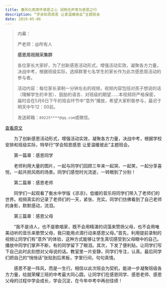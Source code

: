 ```yaml
---
title: 春风化雨常怀感恩之心 润物无声常为感恩之行
description: “学会知恩感恩 让爱温暖彼此”主题班会
date: 2019-05-06
---
```


> 内幕：
>
> 严老师：@所有人
> 
> **感恩周视频采集群**
> 
> 各位家长大家好，为了创新感恩活动形式，增强活动实效，凝聚各方力量，决战中考，根据班级实际，选择群里七名学生的家长作为此次感恩周活动的参与者。
>
> 活动内容：每位家长录制一分钟左右的视频，视频内容包括对孩子想说的话（理解学生的辛苦）、鼓励的语言、对班级的期望……本视频将严格保密，届时会在5月6日下午的班会环节中“意外”播放，希望大家积极参与，最迟于明天中午12：00前。
> 
> 发送邮箱：`89225****@qq.com`或微信。

[查看原文](https://www.meipian.cn/23edptic)

　　为了创新感恩活动形式，增强活动实效，凝聚各方力量，决战中考，根据学校安排和班级实际，特举行“学会知恩感恩 让爱温暖彼此”主题班会。

　　第一篇章：感恩同学

　　老师利用大量的图片，一起与同学们回顾三年来一起哭、一起笑，一起分享喜悦，一起共担风雨的场景。同学们感觉时光流逝，一转眼到了分别！

　　第二篇章：感恩老师

　　同学们一起观看了衡水中学版《凉凉》，低缓的音乐将同学们带入了老师们的世界。视频真实的记录了老师们的一天，紧张、充实。同学们仿佛看到了自己老师的身影，默默感动，流泪。

　　第三篇章：感恩父母

　　“我不是诗人，也不是歌唱家，既不会用精湛的词藻来赞扬父母，也不会用唯美动听的音乐来歌赞父母，我只能用点滴行动来感恩父母。”首先，利用提前录制的视频让同学们有“意外”的体验，这种方式能够让学生真切感受到父母眼中的自己。播放中同学们掌声不断，有的同学留下了眼泪。其次，下发了便利贴，让同学们写下自己此时此刻想对父母说的话。教室里一片安静，同学们专注，认真。最后同学们把自己的“悄悄话”张贴到后黑板，字里行间，句句真情。

　　感恩不是一阵风，而是一生行。相信以此次班会为契机，能进一步凝聚班级各方力量，绘就荣耀三班的中考最大同心圆，让同学们在感恩同学、感恩老师、感恩父母的过程中学会成长，学会沉淀，在今年中考中再创佳绩！
